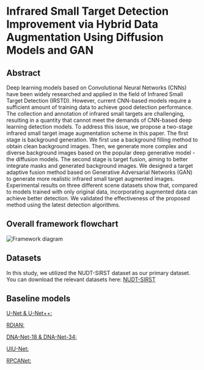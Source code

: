 # Infrared Small Target Detection Improvement via Hybrid Data Augmentation Using Diffusion Models and GAN
## Abstract
Deep learning models based on Convolutional Neural Networks (CNNs) have been widely researched and applied in the field of Infrared Small Target Detection (IRSTD). However, current CNN-based models require a sufficient amount of training data to achieve good detection performance. The collection and annotation of infrared small targets are challenging, resulting in a quantity that cannot meet the demands of CNN-based deep learning detection models. To address this issue, we propose a two-stage infrared small target image augmentation scheme in this paper. The first stage is background generation. We first use a background filling method to obtain clean background images. Then, we generate more complex and diverse background images based on the popular deep generative model - the diffusion models. The second stage is target fusion, aiming to better integrate masks and generated background images. We designed a target adaptive fusion method based on Generative Adversarial Networks (GAN) to generate more realistic infrared small target augmented images. Experimental results on three different scene datasets show that, compared to models trained with only original data, incorporating augmented data can achieve better detection. We validated the effectiveness of the proposed method using the latest detection algorithms.
## Overall framework flowchart
![Framework diagram](https://github.com/hwding-whu/ISTD/blob/master/images/Framework%20diagram.png)
## Datasets
In this study, we utilized the NUDT-SIRST dataset as our primary dataset. You can download the relevant datasets here: [NUDT-SIRST](https://github.com/YeRen123455/Infrared-Small-Target-Detection)
## Baseline models
[U-Net & U-Net++:](https://github.com/qubvel/segmentation_models.pytorch)

[RDIAN:](https://github.com/sun11999/RDIAN)

[DNA-Net-18 & DNA-Net-34:](https://github.com/YeRen123455/Infrared-Small-Target-Detection)

[UIU-Net:](https://github.com/danfenghong/IEEE_TIP_UIU-Net)

[RPCANet:](https://github.com/fengyiwu98/RPCANet)
